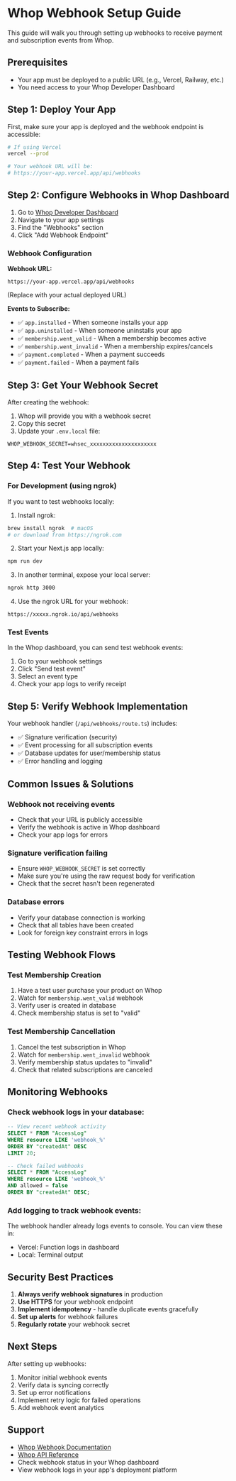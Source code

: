 # Whop Webhook Setup Guide

This guide will walk you through setting up webhooks to receive payment and subscription events from Whop.

## Prerequisites

- Your app must be deployed to a public URL (e.g., Vercel, Railway, etc.)
- You need access to your Whop Developer Dashboard

## Step 1: Deploy Your App

First, make sure your app is deployed and the webhook endpoint is accessible:

```bash
# If using Vercel
vercel --prod

# Your webhook URL will be:
# https://your-app.vercel.app/api/webhooks
```

## Step 2: Configure Webhooks in Whop Dashboard

1. Go to [Whop Developer Dashboard](https://whop.com/dashboard/developer)
2. Navigate to your app settings
3. Find the "Webhooks" section
4. Click "Add Webhook Endpoint"

### Webhook Configuration

**Webhook URL:** 
```
https://your-app.vercel.app/api/webhooks
```
(Replace with your actual deployed URL)

**Events to Subscribe:**
- ✅ `app.installed` - When someone installs your app
- ✅ `app.uninstalled` - When someone uninstalls your app
- ✅ `membership.went_valid` - When a membership becomes active
- ✅ `membership.went_invalid` - When a membership expires/cancels
- ✅ `payment.completed` - When a payment succeeds
- ✅ `payment.failed` - When a payment fails

## Step 3: Get Your Webhook Secret

After creating the webhook:
1. Whop will provide you with a webhook secret
2. Copy this secret
3. Update your `.env.local` file:

```env
WHOP_WEBHOOK_SECRET=whsec_xxxxxxxxxxxxxxxxxxxxx
```

## Step 4: Test Your Webhook

### For Development (using ngrok)

If you want to test webhooks locally:

1. Install ngrok:
```bash
brew install ngrok  # macOS
# or download from https://ngrok.com
```

2. Start your Next.js app locally:
```bash
npm run dev
```

3. In another terminal, expose your local server:
```bash
ngrok http 3000
```

4. Use the ngrok URL for your webhook:
```
https://xxxxx.ngrok.io/api/webhooks
```

### Test Events

In the Whop dashboard, you can send test webhook events:
1. Go to your webhook settings
2. Click "Send test event"
3. Select an event type
4. Check your app logs to verify receipt

## Step 5: Verify Webhook Implementation

Your webhook handler (`/api/webhooks/route.ts`) includes:
- ✅ Signature verification (security)
- ✅ Event processing for all subscription events
- ✅ Database updates for user/membership status
- ✅ Error handling and logging

## Common Issues & Solutions

### Webhook not receiving events
- Check that your URL is publicly accessible
- Verify the webhook is active in Whop dashboard
- Check your app logs for errors

### Signature verification failing
- Ensure `WHOP_WEBHOOK_SECRET` is set correctly
- Make sure you're using the raw request body for verification
- Check that the secret hasn't been regenerated

### Database errors
- Verify your database connection is working
- Check that all tables have been created
- Look for foreign key constraint errors in logs

## Testing Webhook Flows

### Test Membership Creation
1. Have a test user purchase your product on Whop
2. Watch for `membership.went_valid` webhook
3. Verify user is created in database
4. Check membership status is set to "valid"

### Test Membership Cancellation
1. Cancel the test subscription in Whop
2. Watch for `membership.went_invalid` webhook
3. Verify membership status updates to "invalid"
4. Check that related subscriptions are canceled

## Monitoring Webhooks

### Check webhook logs in your database:
```sql
-- View recent webhook activity
SELECT * FROM "AccessLog" 
WHERE resource LIKE 'webhook_%' 
ORDER BY "createdAt" DESC 
LIMIT 20;

-- Check failed webhooks
SELECT * FROM "AccessLog" 
WHERE resource LIKE 'webhook_%' 
AND allowed = false 
ORDER BY "createdAt" DESC;
```

### Add logging to track webhook events:
The webhook handler already logs events to console. You can view these in:
- Vercel: Function logs in dashboard
- Local: Terminal output

## Security Best Practices

1. **Always verify webhook signatures** in production
2. **Use HTTPS** for your webhook endpoint
3. **Implement idempotency** - handle duplicate events gracefully
4. **Set up alerts** for webhook failures
5. **Regularly rotate** your webhook secret

## Next Steps

After setting up webhooks:
1. Monitor initial webhook events
2. Verify data is syncing correctly
3. Set up error notifications
4. Implement retry logic for failed operations
5. Add webhook event analytics

## Support

- [Whop Webhook Documentation](https://docs.whop.com/webhooks)
- [Whop API Reference](https://docs.whop.com/api)
- Check webhook status in your Whop dashboard
- View webhook logs in your app's deployment platform